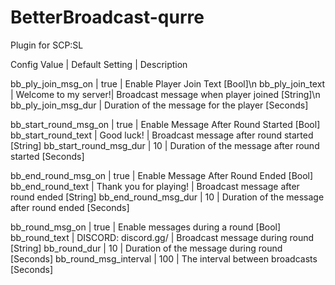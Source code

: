 # BetterBroadcast-qurre
Plugin for SCP:SL

Config Value | Default Setting | Description

bb_ply_join_msg_on | true | Enable Player Join Text [Bool]\n
bb_ply_join_text | Welcome to my server!| Broadcast message when player joined [String]\n
bb_ply_join_msg_dur | Duration of the message for the player [Seconds]

bb_start_round_msg_on | true | Enable Message After Round Started [Bool]
bb_start_round_text | Good luck! | Broadcast message after round started [String]
bb_start_round_msg_dur | 10 | Duration of the message after round started [Seconds]

bb_end_round_msg_on | true | Enable Message After Round Ended [Bool]
bb_end_round_text | Thank you for playing! | Broadcast message after round ended [String]
bb_end_round_msg_dur | 10 | Duration of the message after round ended [Seconds]

bb_round_msg_on | true | Enable messages during a round [Bool]
bb_round_text | DISCORD: discord.gg/ | Broadcast message during round [String]
bb_round_dur | 10 | Duration of the message during round [Seconds]
bb_round_msg_interval | 100 | The interval between broadcasts [Seconds]